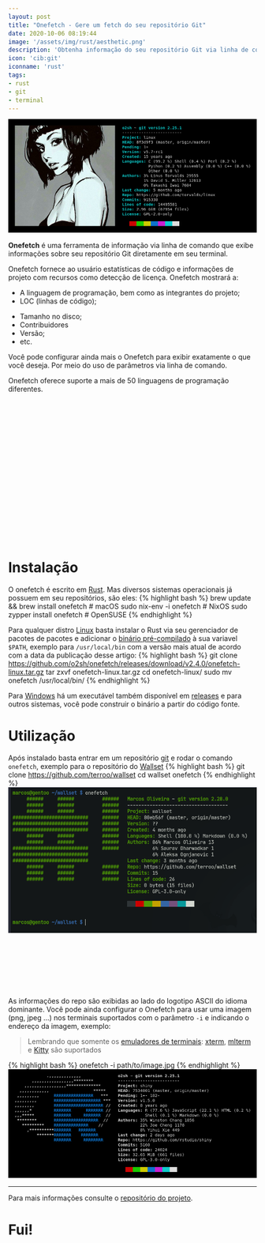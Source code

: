 ```yaml
---
layout: post
title: "Onefetch - Gere um fetch do seu repositório Git"
date: 2020-10-06 08:19:44
image: '/assets/img/rust/aesthetic.png'
description: 'Obtenha informação do seu repositório Git via linha de comando.'
icon: 'cib:git'
iconname: 'rust'
tags:
- rust
- git
- terminal
---
```


![Obtenha informação do seu repositório Git via linha de comando](/assets/img/rust/aesthetic.png)

**Onefetch** é uma ferramenta de informação via linha de comando que exibe informações sobre seu repositório Git diretamente em seu terminal.

Onefetch fornece ao usuário estatísticas de código e informações de projeto com recursos como detecção de licença. Onefetch mostrará a:
+ A linguagem de programação, bem como as integrantes do projeto;
+ LOC (linhas de código);
- Tamanho no disco;
- Contribuidores
- Versão;
- etc.

Você pode configurar ainda mais o Onefetch para exibir exatamente o que você deseja. Por meio do uso de parâmetros via linha de comando.

Onefetch oferece suporte a mais de 50 linguagens de programação diferentes.

<!-- QUADRADO -->
<script async src="//pagead2.googlesyndication.com/pagead/js/adsbygoogle.js"></script>
<ins class="adsbygoogle"
style="display:inline-block;width:336px;height:280px"
data-ad-client="ca-pub-2838251107855362"
data-ad-slot="5351066970"></ins>
<script>
(adsbygoogle = window.adsbygoogle || []).push({});
</script>

# Instalação
O onefetch é escrito em [Rust](https://www.rust-lang.org/). Mas diversos sistemas operacionais já possuem em seu repositórios, são eles:
{% highlight bash %}
brew update && brew install onefetch # macOS
sudo nix-env -i onefetch # NixOS
sudo zypper install onefetch # OpenSUSE
{% endhighlight %}

Para qualquer distro [Linux](https://terminalroot.com.br/tags#linux) basta instalar o Rust via seu gerenciador de pacotes de pacotes e adicionar o [binário pré-compilado](https://github.com/o2sh/onefetch/releases) à sua variavel `$PATH`, exemplo para `/usr/local/bin` com a versão mais atual de acordo com a data da publicação desse artigo:
{% highlight bash %}
git clone https://github.com/o2sh/onefetch/releases/download/v2.4.0/onefetch-linux.tar.gz
tar zxvf onefetch-linux.tar.gz
cd onefetch-linux/
sudo mv onefetch /usr/local/bin/
{% endhighlight %}

Para [Windows](https://terminalroot.com.br/tags#windows) há um executável também disponível em [releases](https://github.com/o2sh/onefetch/releases/) e para outros sistemas, você pode construir o binário a partir do código fonte.

# Utilização
Após instalado basta entrar em um repositório [git](https://terminalroot.com.br/git/) e rodar o comando `onefetch`, exemplo para o repositório do [Wallset](https://github.com/terroo/wallset)
{% highlight bash %}
git clone  https://github.com/terroo/wallset
cd wallset
onefetch
{% endhighlight %}
![Wallset Onefetch](/assets/img/rust/wallset-onefetch.png)

<!-- MINI ANÚNCIO -->
<script async src="//pagead2.googlesyndication.com/pagead/js/adsbygoogle.js"></script>
<!-- Games Root -->
<ins class="adsbygoogle"
style="display:inline-block;width:730px;height:95px"
data-ad-client="ca-pub-2838251107855362"
data-ad-slot="5351066970"></ins>
<script>
(adsbygoogle = window.adsbygoogle || []).push({});
</script>

As informações do repo são exibidas ao lado do logotipo ASCII do idioma dominante. Você pode ainda configurar o Onefetch para usar uma imagem (png, jpeg ...) nos terminais suportados com o parâmetro `-i` e indicando o endereço da imagem, exemplo:
> Lembrando que somente os [emuladores de terminais](https://terminalroot.com.br/2019/08/os-10-melhores-emuladores-de-terminal-para-seu-linux.html): [xterm](https://terminalroot.com.br/2019/08/os-10-melhores-emuladores-de-terminal-para-seu-linux.html), [mlterm](https://sourceforge.net/projects/mlterm/) e [Kitty](https://github.com/kovidgoyal/kitty/) são suportados

{% highlight bash %}
onefetch -i path/to/image.jpg
{% endhighlight %}
![Exemplo de suporte de imagem](/assets/img/rust/r.png)

---

Para mais informações consulte o [repositório do projeto](https://github.com/o2sh/onefetch/).

# Fui!
